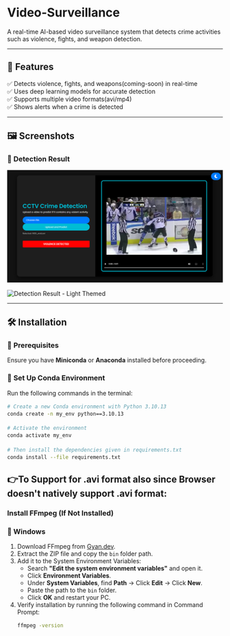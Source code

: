 # Video-Surveillance 

A real-time AI-based video surveillance system that detects crime activities such as violence, fights, and weapon detection.

---

## 🚀 Features
✅ Detects violence, fights, and weapons(coming-soon) in real-time  
✅ Uses deep learning models for accurate detection  
✅ Supports multiple video formats(avi/mp4)  
✅ Shows alerts when a crime is detected  

---

## 🖼️ Screenshots 

### 🔹 **Detection Result**

![Detection Result - Dark Themed](screenshots/dark_themed.png)

![Detection Result - Light Themed](screenshots/lght_themed.png)

---

## 🛠️ Installation  

### 🔹 **Prerequisites**  
Ensure you have **Miniconda** or **Anaconda** installed before proceeding.

### 🔹 **Set Up Conda Environment**  
Run the following commands in the terminal:  
```sh
# Create a new Conda environment with Python 3.10.13
conda create -n my_env python==3.10.13

# Activate the environment
conda activate my_env

# Then install the dependencies given in requirements.txt
conda install --file requirements.txt

```


## 👉To Support for .avi format also since Browser doesn't natively support .avi format:

### Install FFmpeg (If Not Installed)

### 🔹 Windows  
1. Download FFmpeg from [Gyan.dev](https://www.gyan.dev/ffmpeg/builds/).  
2. Extract the ZIP file and copy the `bin` folder path.  
3. Add it to the System Environment Variables:  
   - Search **"Edit the system environment variables"** and open it.  
   - Click **Environment Variables**.  
   - Under **System Variables**, find **Path** → Click **Edit** → Click **New**.  
   - Paste the path to the `bin` folder.  
   - Click **OK** and restart your PC.  
4. Verify installation by running the following command in Command Prompt:  
   ```sh
   ffmpeg -version
   ```